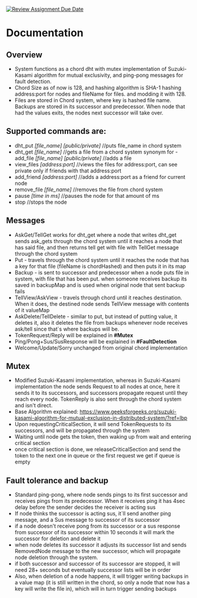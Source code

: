 [![Review Assignment Due Date](https://classroom.github.com/assets/deadline-readme-button-24ddc0f5d75046c5622901739e7c5dd533143b0c8e959d652212380cedb1ea36.svg)](https://classroom.github.com/a/_usaz5p7)

# Documentation

## Overview
- System functions as a chord dht with mutex implementation of Suzuki-Kasami algorithm for mutual exclusivity, and ping-pong messages for fault detection.
- Chord Size as of now is 128, and hashing algorithm is SHA-1 hashing address:port for nodes and fileName for files. and modding it with 128.
- Files are stored in Chord system, where key is hashed file name. Backups are stored in its successor and predecessor. When node that had the values exits, the nodes next successor will take over. 


## Supported commands are:
- dht_put _[file_name]_ _[public/private]_ //puts file_name in chord system 
- dht_get _[file_name]_ //gets a file from a chord system synonym for -  add_file _[file_name]_ _[public/private]_ //adds a file 
- view_files _[address:port]_ //views the files for address:port, can see private only if friends with that address:port
- add_friend _[address:port]_ //adds a address:port as a  friend for current node 
- remove_file _[file_name]_ //removes the file from chord system
- pause _[time in ms]_ //pauses the node for that amount of ms
- stop    //stops the node


## Messages 
- AskGet/TellGet works for dht_get where a node that writes dht_get sends ask_gets through the chord system until it reaches a node that has said file, and then returns tell get with file with TellGet message through the chord system
- Put - travels through the chord system until it reaches the node that has a key for that file (fileName is chordHashed) and then puts it in its map
- Backup - is sent to successor and predecessor when a node puts file in system, with file that has been put. when someone receives backup its saved in backupMap and is used when original node that sent backup fails
- TellView/AskView - travels through chord until it reaches destination. When it does, the destined node sends TellView message with contents of it valueMap
- AskDelete/TellDelete - similar to put, but instead of putting value, it deletes it, also it deletes the file from backups whenever node receives ask/tell since that`s where backups will be.
- TokenRequest/Reply will be explained in **#Mutex**
- Ping/Pong+Sus/SusResponse will be explained in **#FaultDetection**
- Welcome/Update/Sorry unchanged from original chord implementation


## Mutex
- Modified Suzuki-Kasami implementation, whereas in Suzuki-Kasami implementation the node sends Request to all nodes at once, here it sends it to its successors, and successors propagate request until they reach every node. TokenReply is also sent through the chord system and isn't direct.
- Base Algorithm explained: https://www.geeksforgeeks.org/suzuki-kasami-algorithm-for-mutual-exclusion-in-distributed-system/?ref=lbp
- Upon requestingCriticalSection, it will send TokenRequests to its successors, and will be propagated through the system
- Waiting until node gets the token, then waking up from wait and entering critical section
- once critical section is done, we releaseCriticalSection and send the token to the next one in queue or the first request we get if queue is empty


## Fault tolerance and backup
- Standard ping-pong, where node sends pings to its first successor and receives pings from its predecessor. When it receives ping it has 4sec delay before the sender decides the receiver is acting sus
- If node thinks the successor is acting sus, it`ll send another ping message, and a Sus message to successor of its successor
- if a node doesn't receive pong from its successor or a sus response from successor of its successor within 10 seconds it will mark the successor for deletion and delete it
- when node deletes its successor it adjusts its successor list and sends RemovedNode message to the new successor, which will propagate node deletion through the system.
- if both successor and successor of its successor are stopped, it will need 28+ seconds but eventually successor lists will be in order
- Also, when deletion of a node happens, it will trigger writing backups in a value map (it is still written in the chord, so only a node that now has a key will write the file in), which will in turn trigger sending backups

